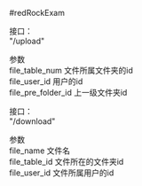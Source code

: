 #redRockExam

接口：        
"/upload"

参数          
file_table_num   文件所属文件夹的id                  
file_user_id    用户的id           
file_pre_folder_id   上一级文件夹id              


接口：         
"/download"        

参数            
file_name   文件名             
file_table_id   文件所在的文件夹id            
file_user_id    文件所属用户的id              
